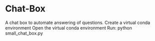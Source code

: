 # Chat-Box
A chat box to automate answering of questions.
Create a virtual conda environment
Open the virtual conda environment
Run: python small_chat_box.py

